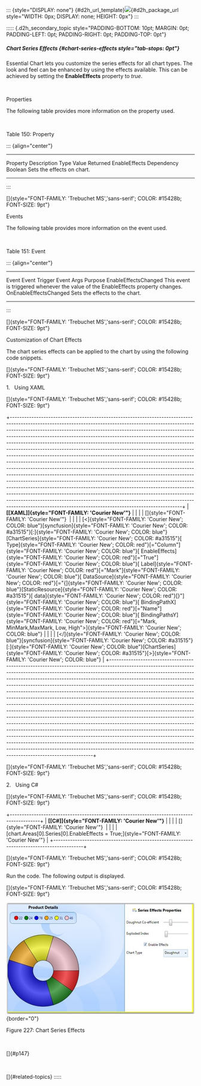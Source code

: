 ::: {style="DISPLAY: none"}
[](ms-xhelp:///?Id=d2h_url_template){#d2h_url_template}![](!package_url!){#d2h_package_url style="WIDTH: 0px; DISPLAY: none; HEIGHT: 0px"}
:::

::::: {.d2h_secondary_topic style="PADDING-BOTTOM: 10pt; MARGIN: 0pt; PADDING-LEFT: 0pt; PADDING-RIGHT: 0pt; PADDING-TOP: 0pt"}
##### Chart Series Effects {#chart-series-effects style="tab-stops: 0pt"}

Essential Chart lets you customize the series effects for all chart types. The look and feel can be enhanced by using the effects available. This can be achieved by setting the **EnableEffects** property to *true*.

 

Properties

The following table provides more information on the property used.

 

Table 150: Property

::: {align="center"}
  --------------- ------------- --------- ----------------------------
  Property        Description   Type      Value Returned
  EnableEffects   Dependency    Boolean   Sets the effects on chart.
  --------------- ------------- --------- ----------------------------
:::

[]{style="FONT-FAMILY: 'Trebuchet MS','sans-serif'; COLOR: #15428b; FONT-SIZE: 9pt"} 

Events

The following table provides more information on the event used.

 

Table 151: Event

::: {align="center"}
  ---------------------- ----------------------------------------------------------------------------------- ------------------------ --------------------------------
  Event                  Event Trigger                                                                       Event Args               Purpose
  EnableEffectsChanged   This event is triggered whenever the value of the EnableEffects property changes.   OnEnableEffectsChanged   Sets the effects to the chart.
  ---------------------- ----------------------------------------------------------------------------------- ------------------------ --------------------------------
:::

[]{style="FONT-FAMILY: 'Trebuchet MS','sans-serif'; COLOR: #15428b; FONT-SIZE: 9pt"} 

Customization of Chart Effects

The chart series effects can be applied to the chart by using the following code snippets.

[]{style="FONT-FAMILY: 'Trebuchet MS','sans-serif'; COLOR: #15428b; FONT-SIZE: 9pt"} 

1.   Using XAML

[]{style="FONT-FAMILY: 'Trebuchet MS','sans-serif'; COLOR: #15428b; FONT-SIZE: 9pt"} 

+-----------------------------------------------------------------------------------------------------------------------------------------------------------------------------------------------------------------------------------------------------------------------------------------------------------------------------------------------------------------------------------------------------------------------------------------------------------------------------------------------------------------------------------------------------------------------------------------------------------------------------------------------------------------------------------------------------------------------------------------------------------------------------------------------------------------------------------------------------------------------------------------------------------------------------------------------------------------------------------------------------------------------------------------------------------------------------------------------------------------------------------------------------------------------------------------------------------+
| **[\[XAML\]]{style="FONT-FAMILY: 'Courier New'"}**                                                                                                                                                                                                                                                                                                                                                                                                                                                                                                                                                                                                                                                                                                                                                                                                                                                                                                                                                                                                                                                                                                                                                        |
|                                                                                                                                                                                                                                                                                                                                                                                                                                                                                                                                                                                                                                                                                                                                                                                                                                                                                                                                                                                                                                                                                                                                                                                                           |
| []{style="FONT-FAMILY: 'Courier New'"}                                                                                                                                                                                                                                                                                                                                                                                                                                                                                                                                                                                                                                                                                                                                                                                                                                                                                                                                                                                                                                                                                                                                                                    |
|                                                                                                                                                                                                                                                                                                                                                                                                                                                                                                                                                                                                                                                                                                                                                                                                                                                                                                                                                                                                                                                                                                                                                                                                           |
| [\<]{style="FONT-FAMILY: 'Courier New'; COLOR: blue"}[syncfusion]{style="FONT-FAMILY: 'Courier New'; COLOR: #a31515"}[:]{style="FONT-FAMILY: 'Courier New'; COLOR: blue"}[ChartSeries]{style="FONT-FAMILY: 'Courier New'; COLOR: #a31515"}[ Type]{style="FONT-FAMILY: 'Courier New'; COLOR: red"}[=\"Column\"]{style="FONT-FAMILY: 'Courier New'; COLOR: blue"}[ EnableEffects]{style="FONT-FAMILY: 'Courier New'; COLOR: red"}[=\"True\"]{style="FONT-FAMILY: 'Courier New'; COLOR: blue"}[ Label]{style="FONT-FAMILY: 'Courier New'; COLOR: red"}[=\"Mark\"]{style="FONT-FAMILY: 'Courier New'; COLOR: blue"}[ DataSource]{style="FONT-FAMILY: 'Courier New'; COLOR: red"}[=\"{]{style="FONT-FAMILY: 'Courier New'; COLOR: blue"}[StaticResource]{style="FONT-FAMILY: 'Courier New'; COLOR: #a31515"}[ data]{style="FONT-FAMILY: 'Courier New'; COLOR: red"}[}\"]{style="FONT-FAMILY: 'Courier New'; COLOR: blue"}[ BindingPathX]{style="FONT-FAMILY: 'Courier New'; COLOR: red"}[=\"Name\"]{style="FONT-FAMILY: 'Courier New'; COLOR: blue"}[ BindingPathsY]{style="FONT-FAMILY: 'Courier New'; COLOR: red"}[=\"Mark, MinMark,MaxMark, Low, High\"\>]{style="FONT-FAMILY: 'Courier New'; COLOR: blue"} |
|                                                                                                                                                                                                                                                                                                                                                                                                                                                                                                                                                                                                                                                                                                                                                                                                                                                                                                                                                                                                                                                                                                                                                                                                           |
| [\</]{style="FONT-FAMILY: 'Courier New'; COLOR: blue"}[syncfusion]{style="FONT-FAMILY: 'Courier New'; COLOR: #a31515"}[:]{style="FONT-FAMILY: 'Courier New'; COLOR: blue"}[ChartSeries]{style="FONT-FAMILY: 'Courier New'; COLOR: #a31515"}[\>]{style="FONT-FAMILY: 'Courier New'; COLOR: blue"}                                                                                                                                                                                                                                                                                                                                                                                                                                                                                                                                                                                                                                                                                                                                                                                                                                                                                                          |
+-----------------------------------------------------------------------------------------------------------------------------------------------------------------------------------------------------------------------------------------------------------------------------------------------------------------------------------------------------------------------------------------------------------------------------------------------------------------------------------------------------------------------------------------------------------------------------------------------------------------------------------------------------------------------------------------------------------------------------------------------------------------------------------------------------------------------------------------------------------------------------------------------------------------------------------------------------------------------------------------------------------------------------------------------------------------------------------------------------------------------------------------------------------------------------------------------------------+

[]{style="FONT-FAMILY: 'Trebuchet MS','sans-serif'; COLOR: #15428b; FONT-SIZE: 9pt"} 

2.   Using C#

[]{style="FONT-FAMILY: 'Trebuchet MS','sans-serif'; COLOR: #15428b; FONT-SIZE: 9pt"} 

+------------------------------------------------------------------------------------------+
| **[\[C#\]]{style="FONT-FAMILY: 'Courier New'"}**                                         |
|                                                                                          |
| []{style="FONT-FAMILY: 'Courier New'"}                                                   |
|                                                                                          |
| [chart.Areas\[0\].Series\[0\].EnableEffects = True;]{style="FONT-FAMILY: 'Courier New'"} |
+------------------------------------------------------------------------------------------+

[]{style="FONT-FAMILY: 'Trebuchet MS','sans-serif'; COLOR: #15428b; FONT-SIZE: 9pt"} 

Run the code. The following output is displayed.

[]{style="FONT-FAMILY: 'Trebuchet MS','sans-serif'; COLOR: #15428b; FONT-SIZE: 9pt"} 

![](ImagesExt/image81_236.jpg){border="0"}

Figure 227: Chart Series Effects

 

[]{#p147} 

 

[]{#related-topics}
:::::
